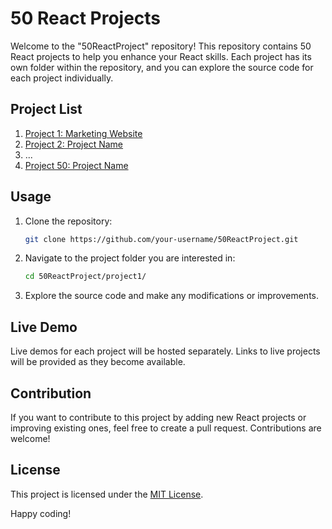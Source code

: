 # 50 React Projects

Welcome to the "50ReactProject" repository! This repository contains 50 React projects to help you enhance your React skills. Each project has its own folder within the repository, and you can explore the source code for each project individually.

## Project List

1. [Project 1: Marketing Website](project1/)
2. [Project 2: Project Name](project2/)
3. ...
50. [Project 50: Project Name](project50/)

## Usage

1. Clone the repository:

   ```bash
   git clone https://github.com/your-username/50ReactProject.git
   ```

2. Navigate to the project folder you are interested in:

   ```bash
   cd 50ReactProject/project1/
   ```

3. Explore the source code and make any modifications or improvements.

## Live Demo

Live demos for each project will be hosted separately. Links to live projects will be provided as they become available.

## Contribution

If you want to contribute to this project by adding new React projects or improving existing ones, feel free to create a pull request. Contributions are welcome!

## License

This project is licensed under the [MIT License](LICENSE).

Happy coding!
